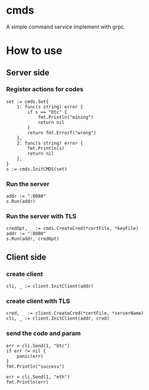 # cmds
A simple command service implement with grpc.

# How to use
## Server side
### Register actions for codes
```
set := cmds.Set{
    1: func(s string) error {
        if s == "btc" {
            fmt.Println("mining")
            return nil 
        }   
        return fmt.Errorf("wrong")
    },  
    2: func(s string) error {
        fmt.Println(s)
        return nil 
    },  
}   
s := cmds.InitCMDS(set)
```

### Run the server
```
addr := ":8080"
s.Run(addr)
```

### Run the server with TLS
```
credOpt, _ := cmds.CreateCred(*certFile, *keyFile)
addr := ":8080"
s.Run(addr, credOpt)
```

## Client side

### create client
```
cli, _ := client.InitClient(addr)
```

### create client with TLS
```
cred, _ := client.CreateCred(*certFile, *serverName)
cli, _ := client.InitClient(addr, cred)
```

### send the code and param
```
err = cli.Send(1, "btc")
if err != nil {
	panic(err)
}
fmt.Println("success")

err = cli.Send(1, "eth")
fmt.Println(err)
```
